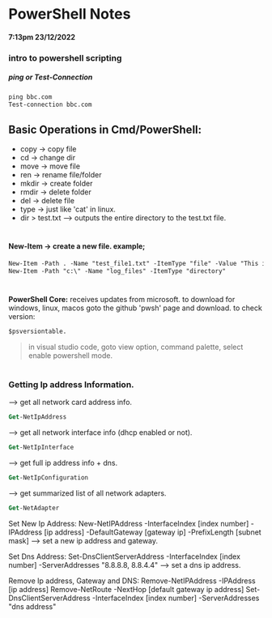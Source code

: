# PowerShell Notes
#### 7:13pm 23/12/2022
### intro to powershell scripting

##### ping or Test-Connection
``` ps
ping bbc.com
Test-connection bbc.com
```

## Basic Operations in Cmd/PowerShell:
  * copy -> copy file
  * cd -> change dir
  * move -> move file
  * ren -> rename file/folder
  * mkdir -> create folder
  * rmdir -> delete folder
  * del -> delete file
  * type -> just like 'cat' in linux.
  * dir > test.txt --> outputs the entire directory to the test.txt file.
#
#### New-Item -> create a new file. example;
``` ps
New-Item -Path . -Name "test_file1.txt" -ItemType "file" -Value "This is a text string."
New-Item -Path "c:\" -Name "log_files" -ItemType "directory"
```
#

__PowerShell Core:__ receives updates from microsoft.
	to download for windows, linux, macos goto the github 'pwsh' page and download.
	to check version: 
```ps 
$psversiontable.
```
> in visual studio code, goto view option, command palette, select enable powershell mode. 
#
#
### Getting Ip address Information.

--> get all network card address info.
```ps
Get-NetIpAddress
```
--> get all network interface info (dhcp enabled or not).
```ps
Get-NetIpInterface
```
--> get full ip address info + dns.
```ps
Get-NetIpConfiguration
```
--> get summarized list of all network adapters.
```ps
Get-NetAdapter
```

Set New Ip Address:
New-NetIPAddress -InterfaceIndex [index number] -IPAddress [ip address] -DefaultGateway [gateway ip] -PrefixLength [subnet mask] --> set a new ip address and gateway.

Set Dns Address:
Set-DnsClientServerAddress -InterfaceIndex [index number] -ServerAddresses "8.8.8.8, 8.8.4.4" --> set a dns ip address.

Remove Ip address, Gateway and DNS:
Remove-NetIPAddress -IPAddress [ip address]
Remove-NetRoute -NextHop [default gateway ip address]
Set-DnsClientServerAddress -InterfaceIndex [index number] -ServerAddresses "dns address"